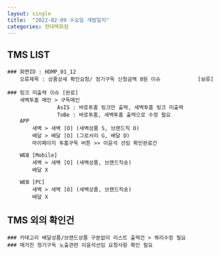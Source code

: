 ```yaml
---
layout: single
title:  "2022-02-09 수요일 개발일지"
categories: 현대백화점
---
```

## TMS LIST
    
    ### 화면ID : HDMP_01_12
        오류제목 : 상품상세 확인요청/ 정기구독 신청금액 0원 이슈            [보류]

    ### 링크 미출력 이슈 [완료]
        새벽투홈 메인 > 구독메인
                    AsIS : 바로투홈 링크만 출력, 새벽투홈 링크 미출력 
                    ToBe : 바로투홈, 새벽투홈 출력으로 수정 필요
        APP
            새벽 > 새벽 [O] (새벽상품 S, 브랜드직 O)
            배달 > 배달 [O] (그로서리 G, 배달 D)
            마이페이지 투홈구독 버튼 >> 이윤석 선임 확인완료건

        WEB [Mobile]
            새벽 > 새벽 [O] (새벽상품, 브랜드직송)
            배달 X

        WEB [PC]
            새벽 > 새벽 [O] (새벽상품, 브랜드직송)
            배달 X

## TMS 외의 확인건

    
    ### 카테고리 배달상품/브랜드상품 구분없이 리스트 출력건 > 쿼리수정 필요
    ### 매거진 정기구독 노출관련 이윤석선임 요청사항 확인 필요 
